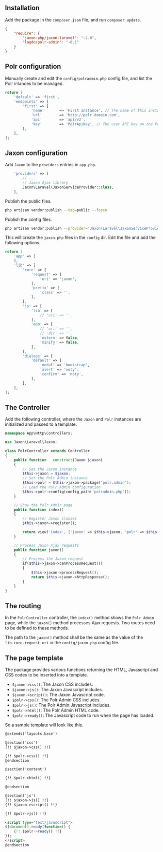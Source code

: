 Installation
------------

Add the package in the `composer.json` file, and run `composer update`.

```json
{
    "require": {
        "jaxon-php/jaxon-laravel": "~2.0",
        "lagdo/polr-admin": "~0.1"
    }
}
```

Polr configuration
------------------

Manually create and edit the `config/polradmin.php` config file, and list the Polr intances to be managed.

```php
return [
    'default' => 'first',
    'endpoints' => [
        'first' => [
            'name'       => 'First Instance', // The name of this instance for dropdown menu
            'url'        => 'http://polr.domain.com',
            'api'        => 'api/v2',
            'key'        => 'PolrApiKey', // The user API key on the Polr instance
        ],
    ],
];
```

Jaxon configuration
-------------------

Add `Jaxon` to the `providers` entries in `app.php`.

```php
    'providers' => [
        // ...
        // Jaxon Ajax library
        Jaxon\Laravel\JaxonServiceProvider::class,
    ],
```

Publish the public files.

```bash
php artisan vendor:publish --tag=public --force
```

Publish the config files.

```bash
php artisan vendor:publish --provider="Jaxon\Laravel\JaxonServiceProvider" --tag="config"
```

This will create the `jaxon.php` files in the `config` dir.
Edit the file and add the following options.

```php
return [
    'app' => [
    ],
    'lib' => [
        'core' => [
            'request' => [
                'uri' => 'jaxon',
            ],
            'prefix' => [
                'class' => '',
            ],
        ],
        'js' => [
            'lib' => [
                // 'uri' => '',
            ],
            'app' => [
                // 'uri' => '',
                // 'dir' => '',
                'extern' => false,
                'minify' => false,
            ],
        ],
        'dialogs' => [
            'default' => [
                'modal' => 'bootstrap',
                'alert' => 'noty',
                'confirm' => 'noty',
            ],
        ],
    ],
];
```

The Controller
--------------

Add the following controller, where the `Jaxon` and `Polr` instances are initialized and passed to a template.

```php
namespace App\Http\Controllers;

use Jaxon\Laravel\Jaxon;

class PolrController extends Controller
{
    public function __construct(Jaxon $jaxon)
    {
        // Set the Jaxon instance
        $this->jaxon = $jaxon;
        // Set the Polr Admin instance
        $this->polr = $this->jaxon->package('polr.admin');
        // Load the Polr Admin configuration
        $this->polr->config(config_path('polradmin.php'));
    }

    // Show the Polr Admin page
    public function index()
    {
        // Register Jaxon classes
        $this->jaxon->register();

        return view('index', ['jaxon' => $this->jaxon, 'polr' => $this->polr]);
    }

    // Process Jaxon Ajax requests
    public function jaxon()
    {
        // Process the Jaxon request
        if($this->jaxon->canProcessRequest())
        {
            $this->jaxon->processRequest();
            return $this->jaxon->httpResponse();
        }
    }
}
```

The routing
-----------

In the `PolrController` controller, the `index()` method shows the `Polr Admin` page, while the `jaxon()` method processes Ajax requests.
Two routes need to be defined to these methods.

The path to the `jaxon()` method shall be the same as the value of the `lib.core.request.uri` in the `config/jaxon.php` config file.

The page template
-----------------

The package provides various functions returning the HTML, Javascript and CSS codes to be inserted into a template.

- `$jaxon->css()`: The Jaxon CSS includes.
- `$jaxon->js()`: The Jaxon Javascript includes.
- `$jaxon->script()`: The Jaxon Javascript code.
- `$polr->css()`: The Polr Admin CSS includes.
- `$polr->js()`: The Polr Admin Javascript includes.
- `$polr->html()`: The Polr Admin HTML code.
- `$polr->ready()`: The Javascript code to run when the page has loaded.

So a sample template will look like this.

```html
@extends('layouts.base')

@section('css')
{!! $jaxon->css() !!}

{!! $polr->css() !!}
@endsection

@section('content')

{!! $polr->html() !!}

@endsection

@section('js')
{!! $jaxon->js() !!}
{!! $jaxon->script() !!}

{!! $polr->js() !!}

<script type="text/javascript">
$(document).ready(function() {
    {!! $polr->ready() !!}
});
</script>
@endsection
```
